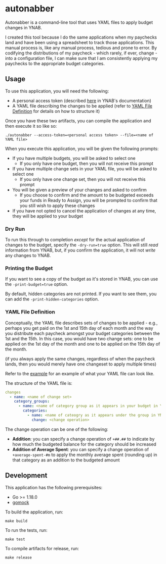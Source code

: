 # autonabber
Autonabber is a command-line tool that uses YAML files to apply budget changes in YNAB.

I created this tool because I do the same applications when my paychecks land and have been using a spreadsheet to track those applications. This manual process is, like any manual process, tedious and prone to error. By codifying the distributions of my paycheck - which rarely, if ever, change - into a configuration file, I can make sure that I am consistently applying my paychecks to the appropriate budget categories.

## Usage

To use this application, you will need the following:

* A personal access token (described [here](https://api.youneedabudget.com/#personal-access-tokens) in YNAB's documentation)
* A YAML file describing the changes to be applied (refer to [YAML File Definition](#yaml-file-definition) for details on how to structure it)

Once you have these two artifacts, you can compile the application and then execute it so like so:

```
./autonabber --access-token=<personal access token> --file=<name of YAML file>
```

When you execute this application, you will be given the following prompts:

* If you have multiple budgets, you will be asked to select one
  * If you only have one budget, then you will not receive this prompt
* If you have multiple change sets in your YAML file, you will be asked to select one
  * If you only have one change set, then you will not receive this prompt
* You will be given a preview of your changes and asked to confirm
  * If you choose to confirm and the amount to be budgeted exceeds your funds in Ready to Assign, you will be prompted to confirm that you still wish to apply these changes
* If you have not opted to cancel the application of changes at any time, they will be applied to your budget

### Dry Run

To run this through to completion _except_ for the actual application of changes to the budget, specify the `-dry-run=true` option. This will still _read_ information from YNAB, but, if you confirm the application, it will not _write_ any changes to YNAB.

### Printing the Budget

If you want to see a copy of the budget as it's stored in YNAB, you can use the `-print-budget=true` option.

By default, hidden categories are not printed. If you want to see them, you can add the `-print-hidden-categories` option.

### YAML File Definition

Conceptually, the YAML file describes sets of changes to be applied - e.g., perhaps you get paid on the 1st and 15th day of each month and the way you distribute each paycheck amongst your budget categories between the 1st and the 15th. In this case, you would have two change sets: one to be applied on the 1st day of the month and one to be applied on the 15th day of the month.

(if you always apply the same changes, regardless of when the paycheck lands, then you would merely have one changeset to apply multiple times)

Refer to the [example](./example.yaml) for an example of what your YAML file can look like.

The structure of the YAML file is:

```yaml
changes
  - name: <name of change set>
    category_groups:
      - name: <name of category group as it appears in your budget in YNAB>
        categories:
          - name: <name of cateogry as it appears under the group in YNAB>
            change: <change operation>
```

The change operation can be one of the following:

* **Addition**: you can specify a change operation of `+##.##` to indicate by how much the budgeted balance for the category should be increased
* **Addition of Average Spent**: you can specify a change operation of `+average-spent-#m` to apply the monthly average spent (rounding up) in that category as an addition to the budgeted amount

## Development

This application has the following prerequisites:

* Go >= 1.18.0
* [gomock](https://github.com/golang/mock)

To build the application, run:

```
make build
```

To run the tests, run:

```
make test
```

To compile artifacts for release, run:

```
make release
```

